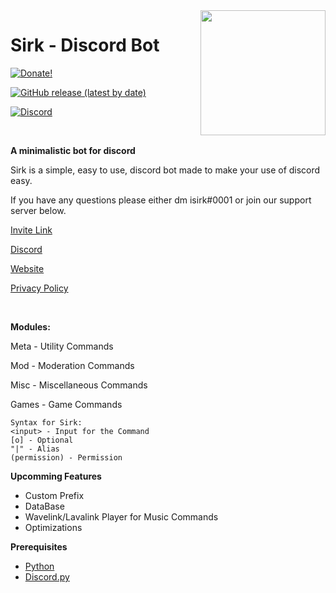 <img src="https://asksirk.com/img/sirk.png" align="right" height="200" width="200"/>

# Sirk - Discord Bot
<p>
  
  [![Donate!](https://img.shields.io/badge/Donate-blue?style=for-the-badge&logo=Buy%20Me%20A%20Coffee)](https://donatebot.io/checkout/743121194911531110)
  
  [![GitHub release (latest by date)](https://img.shields.io/github/v/release/isirk/Sirk?style=for-the-badge)](https://github.com/isirk/Sirk/releases)
  
  [![Discord](https://img.shields.io/discord/743121194911531110?color=7289DA&label=Sirk&logo=Discord&style=for-the-badge)](https://discord.gg/7yZqHfG)
  
<br>

**A minimalistic bot for discord**

Sirk is a simple, easy to use, discord bot made to make your use of discord easy.

If you have any questions please either dm isirk#0001 or join our support server below.

[Invite Link](https://discord.com/oauth2/authorize?client_id=751447995270168586&permissions=268823638&scope=bot)

[Discord](https://discord.gg/7yZqHfG)

[Website](https://asksirk.com/bot)

[Privacy Policy](https://asksirk.com/bot/privacy)

<br>

**Modules:**

Meta - Utility Commands

Mod - Moderation Commands

Misc - Miscellaneous Commands

Games - Game Commands

```
Syntax for Sirk:
<input> - Input for the Command
[o] - Optional
"|" - Alias
(permission) - Permission
```

**Upcomming Features**
- Custom Prefix
- DataBase
- Wavelink/Lavalink Player for Music Commands
- Optimizations

**Prerequisites**
- [Python](https://www.python.org/)
- [Discord.py](https://discordpy.readthedocs.io/en/latest/index.html)

